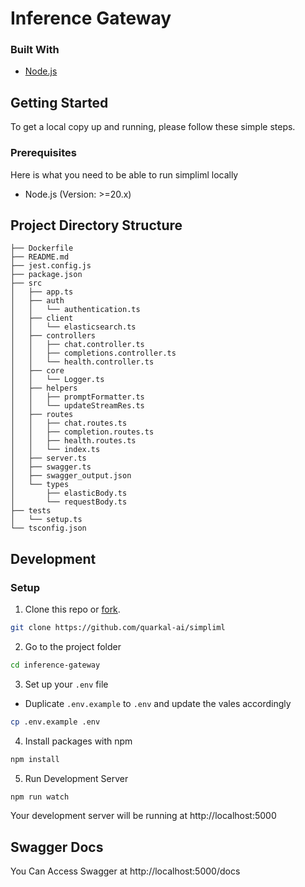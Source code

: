 # Inference Gateway

### Built With

- [Node.js](https://nodejs.org)

## Getting Started
To get a local copy up and running, please follow these simple steps.

### Prerequisites

Here is what you need to be able to run simpliml locally

- Node.js (Version: >=20.x)

## Project Directory Structure

```
├── Dockerfile
├── README.md
├── jest.config.js
├── package.json
├── src
│   ├── app.ts
│   ├── auth
│   │   └── authentication.ts
│   ├── client
│   │   └── elasticsearch.ts
│   ├── controllers
│   │   ├── chat.controller.ts
│   │   ├── completions.controller.ts
│   │   └── health.controller.ts
│   ├── core
│   │   └── Logger.ts
│   ├── helpers
│   │   ├── promptFormatter.ts
│   │   └── updateStreamRes.ts
│   ├── routes
│   │   ├── chat.routes.ts
│   │   ├── completion.routes.ts
│   │   ├── health.routes.ts
│   │   └── index.ts
│   ├── server.ts
│   ├── swagger.ts
│   ├── swagger_output.json
│   └── types
│       ├── elasticBody.ts
│       └── requestBody.ts
├── tests
│   └── setup.ts
└── tsconfig.json
```

## Development

### Setup

1. Clone this repo or [fork](https://github.com/quarkal-ai/simpliml/fork).

```bash
git clone https://github.com/quarkal-ai/simpliml
```

2. Go to the project folder

```bash
cd inference-gateway
```

3. Set up your `.env` file
- Duplicate `.env.example` to `.env` and update the vales accordingly
```bash
cp .env.example .env
```

4. Install packages with npm
```bash
npm install
```

5. Run Development Server
```bash
npm run watch
```
Your development server will be running at http://localhost:5000

## Swagger Docs
You Can Access Swagger at http://localhost:5000/docs